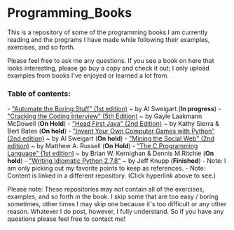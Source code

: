 Programming_Books
=================

This is a repository of some of the programming books I am currently reading and the programs I have made while following their examples, exercises, and so forth.

Please feel free to ask me any questions. If you see a book on here that looks interesting, please go buy a copy and check it out; I only upload examples from books I've enjoyed or learned a lot from.


<h3>Table of contents:</h3>
- <a href="https://github.com/ArnoldM904/Programming_Books/tree/master/Automate_the_Boring_Stuff">"Automate the Boring Stuff" (1st edition)</a> ~ by Al Sweigart (<strong>In progress</strong>)
- <a href="https://github.com/ArnoldM904/Programming_Books/tree/master/Cracking_the_Coding_Interview">"Cracking the Coding Interview" (5th Edition)</a> ~ by Gayle Laakmann McDowell (<strong>On Hold</strong>)
- <a href="https://github.com/ArnoldM904/Programming_Books/tree/master/Head_First_Java">"Head First Java" (2nd Edition)</a> ~ by Kathy Sierra & Bert Bates (<strong>On hold</strong>)
- <a href="https://github.com/ArnoldM904/Programming_Books/tree/master/Invent_Your_Own_Computer_Games_with_Python">"Invent Your Own Computer Games with Python" (2nd edition)</a> ~ by Al Sweigart (<strong>On hold</strong>)
- <a href="">"Mining the Social Web" (2nd edition)</a> ~ by Matthew A. Russell (<strong>On Hold</strong>)
- <a href="https://github.com/ArnoldM904/Programming_Books/tree/master/The_C_Programming_Language">"The C Programming Language" (1st edition)</a> ~ by Brian W. Kernighan & Dennis M.Ritchie (<strong>On hold</strong>)
- <a href="https://github.com/ArnoldM904/Random_Programs/blob/master/Python_Programs/Idiomatic_Python2.7_References.py">"Writing Idiomatic Python 2.7.8"</a> ~ by Jeff Knupp (<strong>Finished</strong>)
  - Note: I am only picking out my favorite points to keep as references.
  - Note: Content is linked in a different repository. (Click hyperlink above to see.)
<strong><End of table of contents until more programs are uploaded to this repository.></strong>


Please note: These repositories may not contain all of the exercises, examples, and so forth in the book. I skip some that are too easy / boring sometimes, other times I may skip one because it's too difficult or any other reason. Whatever I do post, however, I fully understand. So if you have any questions please feel free to contact me!
